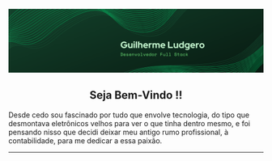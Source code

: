 
![Banner-Nome-DesenvolvedorFullStack](Banner.png )
<h2 align=center> Seja Bem-Vindo !!</h2>

<p>Desde cedo sou fascinado por tudo que envolve tecnologia, do tipo que desmontava eletrônicos velhos para ver o que tinha dentro mesmo, e foi pensando nisso que decidi deixar meu antigo rumo profissional, à contabilidade, para me dedicar a essa paixão. </p>

---
































<!--
**Gludgero/Gludgero** is a ✨ _special_ ✨ repository because its `README.md` (this file) appears on your GitHub profile.

Here are some ideas to get you started:

- 🔭 I’m currently working on ...
- 🌱 I’m currently learning ...
- 👯 I’m looking to collaborate on ...
- 🤔 I’m looking for help with ...
- 💬 Ask me about ...
- 📫 How to reach me: ...
- 😄 Pronouns: ...
- ⚡ Fun fact: ...
-->
